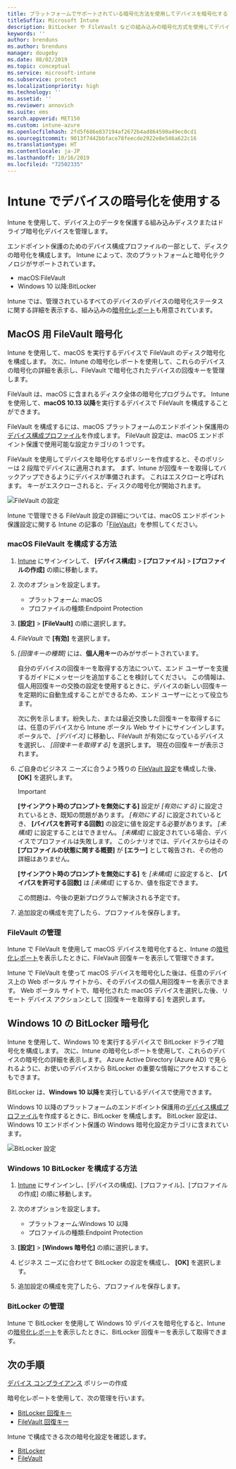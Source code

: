 ```yaml
---
title: プラットフォームでサポートされている暗号化方法を使用してデバイスを暗号化する
titleSuffix: Microsoft Intune
description: BitLocker や FileVault などの組み込みの暗号化方式を使用してデバイスを暗号化し、Intune ポータル内からそれらの暗号化されたデバイスの回復キーを管理します。
keywords: ''
author: brenduns
ms.author: brenduns
manager: dougeby
ms.date: 08/02/2019
ms.topic: conceptual
ms.service: microsoft-intune
ms.subservice: protect
ms.localizationpriority: high
ms.technology: ''
ms.assetid: ''
ms.reviewer: annovich
ms.suite: ems
search.appverid: MET150
ms.custom: intune-azure
ms.openlocfilehash: 2fd5f686e837194af2672b4ad864590a49ec0cd1
ms.sourcegitcommit: 9013f7442bbface78feecde2922e8e546a622c16
ms.translationtype: HT
ms.contentlocale: ja-JP
ms.lasthandoff: 10/16/2019
ms.locfileid: "72502335"
---
```

# <a name="use-device-encryption-with-intune"></a>Intune でデバイスの暗号化を使用する  

Intune を使用して、デバイス上のデータを保護する組み込みディスクまたはドライブ暗号化デバイスを管理します。  

エンドポイント保護のためのデバイス構成プロファイルの一部として、ディスクの暗号化を構成します。 Intune によって、次のプラットフォームと暗号化テクノロジがサポートされています。  
- macOS:FileVault   
- Windows 10 以降:BitLocker  

Intune では、管理されているすべてのデバイスのデバイスの暗号化ステータスに関する詳細を表示する、組み込みの[暗号化レポート](encryption-monitor.md)も用意されています。  

## <a name="filevault-encryption-for-macos"></a>MacOS 用 FileVault 暗号化  

Intune を使用して、macOS を実行するデバイスで FileVault のディスク暗号化を構成します。 次に、Intune の暗号化レポートを使用して、これらのデバイスの暗号化の詳細を表示し、FileVault で暗号化されたデバイスの回復キーを管理します。  

FileVault は、macOS に含まれるディスク全体の暗号化プログラムです。 Intune を使用して、**macOS 10.13 以降**を実行するデバイスで FileVault を構成することができます。  

FileVault を構成するには、macOS プラットフォームのエンドポイント保護用の[デバイス構成プロファイル](../configuration/device-profile-create.md)を作成します。 FileVault 設定は、macOS エンドポイント保護で使用可能な設定カテゴリの 1 つです。  

FileVault を使用してデバイスを暗号化するポリシーを作成すると、そのポリシーは 2 段階でデバイスに適用されます。 まず、Intune が回復キーを取得してバックアップできるようにデバイスが準備されます。 これはエスクローと呼ばれます。 キーがエスクローされると、ディスクの暗号化が開始されます。

![FileVault の設定](./media/encrypt-devices/filevault-settings.png)

Intune で管理できる FileVault 設定の詳細については、macOS エンドポイント保護設定に関する Intune の記事の「[FileVault](endpoint-protection-macos.md#filevault)」を参照してください。  

### <a name="how-to-configure-macos-filevault"></a>macOS FileVault を構成する方法 

1. [Intune](https://go.microsoft.com/fwlink/?linkid=2090973) にサインインして、 **[デバイス構成]**  >  **[プロファイル]**  >  **[プロファイルの作成]** の順に移動します。  

2. 次のオプションを設定します。  

   - プラットフォーム: macOS  
   - プロファイルの種類:Endpoint Protection  

3. **[設定]**  >  **[FileVault]** の順に選択します。  

4. *FileVault* で **[有効]** を選択します。  

5. *[回復キーの種類]* には、**個人用キー**のみがサポートされています。  

   自分のデバイスの回復キーを取得する方法について、エンド ユーザーを支援するガイドにメッセージを追加することを検討してください。 この情報は、個人用回復キーの交換の設定を使用するときに、デバイスの新しい回復キーを定期的に自動生成することができるため、エンド ユーザーにとって役立ちます。  

   次に例を示します。紛失した、または最近交換した回復キーを取得するには、任意のデバイスから Intune ポータル Web サイトにサインインします。 ポータルで、 *[デバイス]* に移動し、FileVault が有効になっているデバイスを選択し、 *[回復キーを取得する]* を選択します。 現在の回復キーが表示されます。  

6. ご自身のビジネス ニーズに合うよう残りの [FileVault 設定](endpoint-protection-macos.md#filevault)を構成した後、 **[OK]** を選択します。  

   > [!IMPORTANT]  
   > **[サインアウト時のプロンプトを無効にする]** 設定が *[有効にする]* に設定されているとき、既知の問題があります。 *[有効にする]* に設定されているとき、 **[バイパスを許可する回数]** の設定に値を設定する必要があります。 *[未構成]* に設定することはできません。 *[未構成]* に設定されている場合、デバイスでプロファイルは失敗します。 このシナリオでは、デバイスからはその **[プロファイルの状態に関する概要]** が **[エラー]** として報告され、その他の詳細はありません。
   > 
   > **[サインアウト時のプロンプトを無効にする]** を *[未構成]* に設定すると、 **[バイパスを許可する回数]** は *[未構成]* にするか、値を指定できます。  
   > 
   > この問題は、今後の更新プログラムで解決される予定です。 

7. 追加設定の構成を完了したら、プロファイルを保存します。  

### <a name="manage-filevault"></a>FileVault の管理  

Intune で FileVault を使用して macOS デバイスを暗号化すると、Intune の[暗号化レポート](encryption-monitor.md)を表示したときに、FileVault 回復キーを表示して管理できます。  

Intune で FileVault を使って macOS デバイスを暗号化した後は、任意のデバイス上の Web ポータル サイトから、そのデバイスの個人用回復キーを表示できます。 Web ポータル サイトで、暗号化された macOS デバイスを選択した後、リモート デバイス アクションとして [回復キーを取得する] を選択します。 

## <a name="bitlocker-encryption-for-windows-10"></a>Windows 10 の BitLocker 暗号化  

Intune を使用して、Windows 10 を実行するデバイスで BitLocker ドライブ暗号化を構成します。 次に、Intune の暗号化レポートを使用して、これらのデバイスの暗号化の詳細を表示します。 Azure Active Directory (Azure AD) で見られるように、お使いのデバイスから BitLocker の重要な情報にアクセスすることもできます。  

BitLocker は、**Windows 10 以降**を実行しているデバイスで使用できます。  

Windows 10 以降のプラットフォームのエンドポイント保護用の[デバイス構成プロファイル](../configuration/device-profile-create.md)を作成するときに、BitLocker を構成します。 BitLocker 設定は、Windows 10 エンドポイント保護の Windows 暗号化設定カテゴリに含まれています。    

![BitLocker 設定](./media/encrypt-devices/bitlocker-settings.png) 

### <a name="how-to-configure-windows-10-bitlocker"></a>Windows 10 BitLocker を構成する方法  

1. [Intune](https://go.microsoft.com/fwlink/?linkid=2090973) にサインインし、[デバイスの構成]、[プロファイル]、[プロファイルの作成] の順に移動します。  

2. 次のオプションを設定します。  
   - プラットフォーム:Windows 10 以降  
   - プロファイルの種類:Endpoint Protection  

3. **[設定]**  >  **[Windows 暗号化]** の順に選択します。

4. ビジネス ニーズに合わせて BitLocker の設定を構成し、 **[OK]** を選択します。  

5. 追加設定の構成を完了したら、プロファイルを保存します。  

### <a name="manage-bitlocker"></a>BitLocker の管理  

Intune で BitLocker を使用して Windows 10 デバイスを暗号化すると、Intune の[暗号化レポート](encryption-monitor.md)を表示したときに、BitLocker 回復キーを表示して取得できます。  

## <a name="next-steps"></a>次の手順  

[デバイス コンプライアンス](compliance-policy-create-windows.md) ポリシーの作成  

暗号化レポートを使用して、次の管理を行います。  
- [BitLocker 回復キー](encryption-monitor.md#bitlocker-recovery-keys)
- [FileVault 回復キー](encryption-monitor.md#filevault-recovery-keys)

Intune で構成できる次の暗号化設定を確認します。  
- [BitLocker](endpoint-protection-windows-10.md#windows-encryption)  
- [FileVault](endpoint-protection-macos.md#filevault)  
 
 

